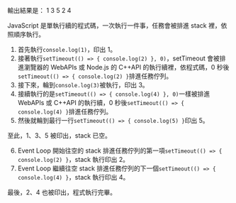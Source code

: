 輸出結果是：
1
3
5
2
4

JavaScript 是單執行續的程式碼，一次執行一件事，任務會被排進 stack 裡，依照順序執行。

1. 首先執行`console.log(1)`，印出 1。
2. 接著執行`setTimeout(() => { console.log(2) }, 0)`，setTimeout 會被排進瀏覽器的 WebAPIs 或 Node.js 的 C++API 的執行續裡，依程式碼，0 秒後`setTimeout(() => { console.log(2) }`排進任務佇列。
3. 接下來，輪到`console.log(3)`被執行，印出 3。
4. 接續執行的是`setTimeout(() => { console.log(4) }, 0)`一樣被排進 WebAPIs 或 C++API 的執行續，0 秒後`setTimeout(() => { console.log(4) }`排進任務佇列。
5. 然後就輪到最行一行`setTimeout(() => { console.log(5) }`印出 5。

至此，1、3、5 被印出，stack 已空。

6. Event Loop 開始往空的 stack 排進任務佇列的第一項`setTimeout(() => { console.log(2) }`，stack 執行印出 2。
7. Event Loop 繼續往空 stack 排進任務佇列的下一個`setTimeout(() => { console.log(4) }`，stack 執行印出 4。

最後，2、4 也被印出，程式執行完畢。
